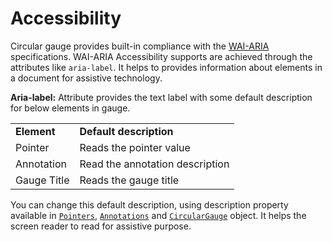 
# Accessibility

Circular gauge provides built-in compliance with the [WAI-ARIA](http://www.w3.org/WAI/PF/aria-practices/) specifications.
WAI-ARIA Accessibility supports are achieved through the attributes like `aria-label`. It helps to provides information about elements
in a document for assistive technology.

**Aria-label:**   Attribute provides the text label with some default description for below elements in gauge.

<!-- markdownlint-disable MD033 -->
<table>
<tr>
<td><b>Element</b></td>
<td><b>Default description</b></td>
</tr>
<tr>
<td>Pointer</td>
<td>Reads the pointer value</td>
</tr>
<tr>
<td>Annotation</td>
<td>Read the annotation description</td>
</tr>
<tr>
<td>Gauge Title</td>
<td>Reads the gauge title</td>
</tr>
</table>

 You can change this default description,
 using description property available in [`Pointers`](https://help.syncfusion.com/cr/cref_files/aspnetcore-js2/aspnetcore/Syncfusion.EJ2~Syncfusion.EJ2.CircularGauge.CircularGaugePointer.html),
 [`Annotations`](https://help.syncfusion.com/cr/cref_files/aspnetcore-js2/aspnetcore/Syncfusion.EJ2~Syncfusion.EJ2.CircularGauge.CircularGaugeAnnotation.html) and
 [`CircularGauge`](https://help.syncfusion.com/cr/aspnetcore-js2/Syncfusion.EJ2~Syncfusion.EJ2.CircularGauge.CircularGauge.html) object.
 It helps the screen reader to read for assistive purpose.